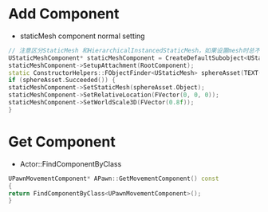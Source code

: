 




# Add Component #

* staticMesh component normal setting
```c++
// 注意区分StaticMesh 和HierarchicalInstancedStaticMesh，如果设置mesh时总不出现在屏幕上，很可能勿用了HierarchicalInstancedStaticMesh
UStaticMeshComponent* staticMeshComponent = CreateDefaultSubobject<UStaticMeshComponent>(TEXT("VisualSphere"));
staticMeshComponent->SetupAttachment(RootComponent);
static ConstructorHelpers::FObjectFinder<UStaticMesh> sphereAsset(TEXT("/Engine/BasicShapes/Sphere.Sphere"));
if (sphereAsset.Succeeded()) {
staticMeshComponent->SetStaticMesh(sphereAsset.Object);
staticMeshComponent->SetRelativeLocation(FVector(0, 0, 0));
staticMeshComponent->SetWorldScale3D(FVector(0.8f));
}
```



# Get Component #
* Actor::FindComponentByClass
```c++
UPawnMovementComponent* APawn::GetMovementComponent() const
{
return FindComponentByClass<UPawnMovementComponent>();
}
```

